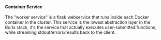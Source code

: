 #### Container Service

The "worker service" is a flask webservice that runs inside each Docker container in the cluster.
This service is the lowest abstraction layer in the Burla stack, it's the service that actually executes user-submitted functions, while streaming stdout/errors/results back to the client.
